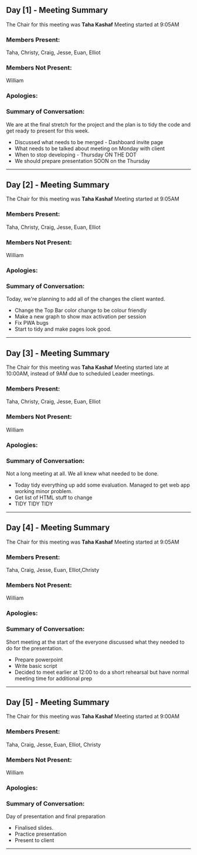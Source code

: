 ## Day [1] - Meeting Summary
The Chair for this meeting was **Taha Kashaf**
Meeting started at 9:05AM

### Members Present:
Taha, Christy, Craig, Jesse, Euan, Elliot

### Members Not Present:
William

### Apologies:


### Summary of Conversation:
We are at the final stretch for the project and the plan is to tidy the code and get ready to present for this week.

 - Discussed what needs to be merged - Dashboard invite page
 - What needs to be talked about meeting on Monday with client
 - When to stop developing - Thursday ON THE DOT
 - We should prepare presentation SOON on the Thursday


---
## Day [2] - Meeting Summary
The Chair for this meeting was **Taha Kashaf**
Meeting started at 9:05AM

### Members Present:
Taha, Christy, Craig, Jesse, Euan, Elliot

### Members Not Present:
William

### Apologies:


### Summary of Conversation:
Today, we're planning to add all of the changes the client wanted.

 - Change the Top Bar color change to be colour friendly
 - Make a new graph to show max activation per session
 - Fix PWA bugs 
 - Start to tidy and make pages look good.

---
## Day [3] - Meeting Summary
The Chair for this meeting was **Taha Kashaf**
Meeting started late at 10:00AM, instead of 9AM due to scheduled Leader meetings.

### Members Present:
Taha, Christy, Craig, Jesse, Euan, Elliot

### Members Not Present:
William

### Apologies:


### Summary of Conversation:
Not a long meeting at all. We all knew what needed to be done.

 - Today tidy everything up add some evaluation. Managed to get web app working minor problem.
 - Get list of HTML stuff to change
 - TIDY TIDY TIDY

---
## Day [4] - Meeting Summary
The Chair for this meeting was **Taha Kashaf**
Meeting started at 9:05AM

### Members Present:
Taha, Craig, Jesse, Euan, Elliot,Christy

### Members Not Present:
William

### Apologies:


### Summary of Conversation:
Short meeting at the start of the everyone discussed what they needed to do for the presentation.
 - Prepare powerpoint
 - Write basic script
 - Decided to meet earlier at 12:00 to do a short rehearsal but have normal meeting time for additional prep
---

## Day [5] - Meeting Summary
The Chair for this meeting was **Taha Kashaf**
Meeting started at 9:00AM

### Members Present:
Taha, Craig, Jesse, Euan, Elliot, Christy

### Members Not Present:
William

### Apologies:


### Summary of Conversation:
Day of presentation and final preparation
 - Finalised slides.
 - Practice presentation
 - Present to client

---
